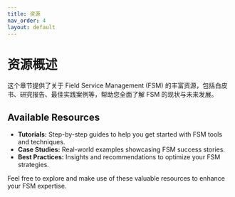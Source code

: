 ```yaml
---
title: 资源
nav_order: 4
layout: default
---
```


# 资源概述

这个章节提供了关于 Field Service Management (FSM) 的丰富资源，包括白皮书、研究报告、最佳实践案例等，帮助您全面了解 FSM 的现状与未来发展。

## Available Resources

- **Tutorials:** Step-by-step guides to help you get started with FSM tools and techniques.
- **Case Studies:** Real-world examples showcasing FSM success stories.
- **Best Practices:** Insights and recommendations to optimize your FSM strategies.

Feel free to explore and make use of these valuable resources to enhance your FSM expertise.
